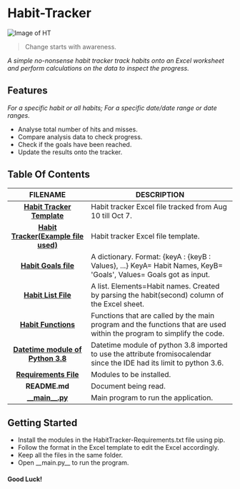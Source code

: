 # **Habit-Tracker**

![Image of HT](https://media.giphy.com/media/Zr9FfobRExF6FuRsJr/giphy.gif)

> Change starts with awareness.
  
   _A simple no-nonsense habit tracker track habits onto an Excel worksheet and perform calculations on the data to inspect the progress._

## Features
 _For a specific habit or all habits; For a specific date/date range or date ranges._
  * Analyse total number of hits and misses.
  * Compare analysis data to check progress.
  * Check if the goals have been reached.
  * Update the results onto the tracker.
  
## Table Of Contents
 FILENAME | DESCRIPTION 
  :---:|--- 
[__Habit Tracker Template__](Excel__Files/Habit%20Tracker-10_7.xlsx)| Habit tracker Excel file tracked from Aug 10 till Oct 7.
[__Habit Tracker\(Example file used\)__](Excel__Files/Habit%20Tracker-Template.xlsx)| Habit tracker Excel file template.
[__Habit Goals file__](src/HabitGoalsFile.py)| A dictionary. Format: {keyA : {keyB : Values}, ...} KeyA= Habit Names, KeyB= 'Goals', Values= Goals got as input.    
[__Habit List File__](src/HabitListFile.py)| A list. Elements=Habit names. Created by parsing the habit(second) column of the Excel sheet. 
[__Habit Functions__](src/HabitTrackerFunctions.py)| Functions that are called by the main program and the functions that are used within the program to simplify the code.
[__Datetime module of Python 3.8__](src/Datetime38.py)| Datetime module of python 3.8 imported to use the attribute fromisocalendar since the IDE had its limit to python 3.6.
[__Requirements File__](Requirements%20File/HabitTracker-Requirements.txt)| Modules to be installed.
 __README.md__ | Document being read.
[\_\___main\_\_.py__](__main__.py)| Main program to run the application.

## Getting Started
* Install the modules in the HabitTracker-Requirements.txt file using pip.
* Follow the format in the Excel template to edit the Excel accordingly.
* Keep all the files in the same folder. 
* Open \_\_main.py\_\_ to run the program. 

#### Good Luck!

